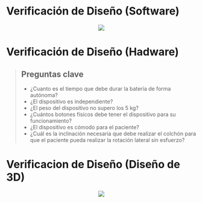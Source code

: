 # Verificación de Diseño (Software)
<p align="center"><img src="https://github.com/user-attachments/assets/1db87b92-d616-428a-bbe5-da8401fdea2d">

# Verificación de Diseño (Hadware)
> ## Preguntas clave
> * ¿Cuanto es el tiempo que debe durar la batería de forma autónoma?
> * ¿El dispositivo es independiente?
> * ¿El peso del dispositivo no supero los 5 kg?
> * ¿Cuántos botones físicos debe tener el dispositivo para su funcionamiento?
> * ¿El dispositivo es cómodo para el paciente?
> * ¿Cuál es la inclinación necesaria que debe realizar el colchón para que el paciente pueda realizar la rotación lateral sin esfuerzo?


# Verificacion de Diseño (Diseño de 3D)
<p align="center"><img src="https://github.com/user-attachments/assets/f1d2d342-d832-47df-bab6-a397ce1a892b">
